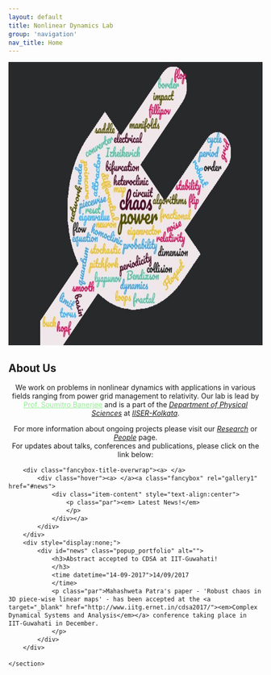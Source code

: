 ```yaml
---
layout: default
title: Nonlinear Dynamics Lab
group: 'navigation'
nav_title: Home
---
```


<div class="wrapper-holder grey">
    <section id="main">
        <div style="text-align: center;"><u><strong><img src="images/wordcloud.jpg" style="width: 826px; height: 562px;"></strong></u>
        </div>
        <h2>About Us</h2>
        <p class="par" style="text-align: center;"><span>We work on problems in nonlinear dynamics with applications in various fields ranging from power grid management to relativity. Our lab is lead by <a href="people.html" style="color:#90EE90;">Prof. Soumitro Banerjee</a> and is a part of the <a target="_blank" title="dps-iiserkol" href="https://physics.iiserkol.ac.in/"><em>Department of Physical Sciences</em></a> at <a target="_blank" href="http://www.iiserkol.ac.in/"><em>IISER-Kolkata</em></a>.<br></span>
        </p>
        <p style="text-align: center;" class="par">
            <span>For more information about ongoing projects please visit our <a href="research.html"><em>Research</em></a> or <a href="people.html"><em>People</em></a> page.<br> For updates about talks, conferences and publications, please click on the link below: 
            </span>
        </p>
          
        <div class="fancybox-title-overwrap"><a> </a>
            <div class="hover"><a> </a><a class="fancybox" rel="gallery1" href="#news">
                <div class="item-content" style="text-align:center">
                    <p class="par"><em> Latest News!</em>
                    </p>
                </div></a>
            </div>
        </div>
        <div style="display:none;">
            <div id="news" class="popup_portfolio" alt="">
                <h3>Abstract accepted to CDSA at IIT-Guwahati!
                </h3>
                <time datetime="14-09-2017">14/09/2017
                </time>
                <p class="par">Mahashweta Patra's paper - 'Robust chaos in 3D piece-wise linear maps' - has been accepted at the <a target="_blank" href="http://www.iitg.ernet.in/cdsa2017/"><em>Complex Dynamical Systems and Analysis</em></a> conference taking place in IIT-Guwahati in December.
                </p>
            </div>
        </div>
        
    </section>
</div>